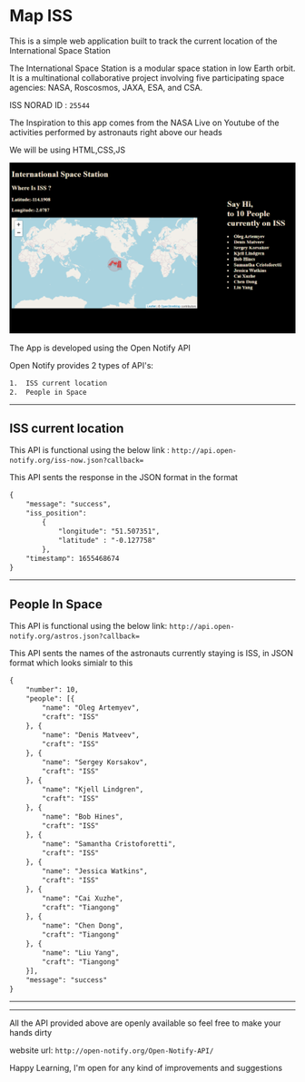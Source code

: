 # Map ISS

This is a simple web application built to track the current location of the International Space Station

The International Space Station is a modular space station in low Earth orbit. It is a multinational collaborative project involving five participating space agencies: NASA, Roscosmos, JAXA, ESA, and CSA.

ISS NORAD ID : `25544`

The Inspiration to this app comes from the NASA Live on Youtube of the activities performed by astronauts right above our heads

We will be using HTML,CSS,JS

![Track ISS](https://raw.githubusercontent.com/SambariManikanta09/mapISS/main/ISS_APP.PNG)

The App is developed using the Open Notify API

Open Notify provides 2 types of API's:

    1.  ISS current location
    2.  People in Space

---

## ISS current location

This API is functional using the below link :
`http://api.open-notify.org/iss-now.json?callback=`

This API sents the response in the JSON format in the format

```
{
    "message": "success",
    "iss_position":
        {
            "longitude": "51.507351",
            "latitude" : "-0.127758"
        },
    "timestamp": 1655468674
}
```

---

## People In Space

This API is functional using the below link:
`http://api.open-notify.org/astros.json?callback=`

This API sents the names of the astronauts currently staying is ISS, in JSON format which looks simialr to this

```
{
	"number": 10,
	"people": [{
		"name": "Oleg Artemyev",
		"craft": "ISS"
	}, {
		"name": "Denis Matveev",
		"craft": "ISS"
	}, {
		"name": "Sergey Korsakov",
		"craft": "ISS"
	}, {
		"name": "Kjell Lindgren",
		"craft": "ISS"
	}, {
		"name": "Bob Hines",
		"craft": "ISS"
	}, {
		"name": "Samantha Cristoforetti",
		"craft": "ISS"
	}, {
		"name": "Jessica Watkins",
		"craft": "ISS"
	}, {
		"name": "Cai Xuzhe",
		"craft": "Tiangong"
	}, {
		"name": "Chen Dong",
		"craft": "Tiangong"
	}, {
		"name": "Liu Yang",
		"craft": "Tiangong"
	}],
	"message": "success"
}

```

---

---

All the API provided above are openly available so feel free to make your hands dirty

website url: `http://open-notify.org/Open-Notify-API/`

Happy Learning, I'm open for any kind of improvements and suggestions
